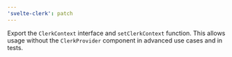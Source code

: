 ```yaml
---
'svelte-clerk': patch
---
```


Export the `ClerkContext` interface and `setClerkContext` function. This allows usage without the `ClerkProvider` component in advanced use cases and in tests.
